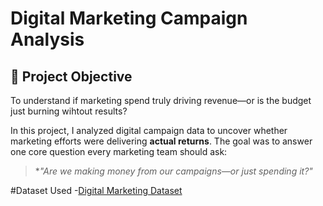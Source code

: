 # Digital Marketing Campaign Analysis  

## 🧠 Project Objective

To understand if marketing spend truly driving revenue—or is the budget just burning wihtout results?

In this project, I analyzed digital campaign data to uncover whether marketing efforts were delivering **actual returns**. The goal was to answer one core question every marketing team should ask:  
> **"Are we making money from our campaigns—or just spending it?"*

#Dataset Used
-<a href="https://github.com/GeniusGaius/Digital-Marketing-Campaign-Analysis/blob/main/Marketing.csv">Digital Marketing Dataset<a/>
